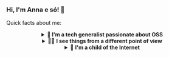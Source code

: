### Hi, I'm Anna e só! 👋
Quick facts about me:

<details>
  <summary align="center"><b>🔭 I'm a tech generalist passionate about OSS</b></summary>
  <p>🌱 I started my career as an Outreachy intern with the Wikimedia community in December 2017. I led a project called <b>Translation outreach: User guides on MediaWiki.org</b> that would change Wikimedia's technical writing culture and inspire new and old technical writers. <a href="https://wikimediafoundation.org/news/2018/02/23/improving-mediawiki-documentation/">Here's a report published on the official Wikimedia Foundation blog about my project</a> — I'm really proud of it!</p>
  <p>🖼️ I've been described as a "flexible professional that is always open to learn something new". Other tech professionals say that I add a lot of value to diverse teams in many different contexts, which is a quite difficult thing to achieve. Some friends even say that they don't think it's fair that they are nicknamed Google when people like me exist.</p>
  <p>💪🏻 Today I am an <a href="https://github.com/outreachy">@Outreachy</a> organizer and I have my own consultancy company</p>
  <p>🎙️ I do a lot of public speaking — from talks to workshops and other interactive sessions. I love connecting with people and helping them discover something new!</p>
  <p>🏆 One of my proudest achievements is being the first Brazilian to win a Linux Foundation Training (LiFT) scholarship in the Women in Open Source category.</p>
</details>

<details>
  <summary align="center">🧑‍🦯 <b>I see things from a different point of view</b></summary>
  <p> 📜 Yes, my name is Anna e só. Yes, it <i>is</i> my real name.</p>
  <p>✨ I'm non-binary and my pronouns are <code>they/them</code> in English and <code>a/ela/a</code> in Portuguese. Here's how to use them:</p>
  <details>
    <summary align="center"><b>English</b></summary>
    <p>This is Anna e só. <i>They</i> are a tech generalist passionate about OSS. They are currently the main maintainer of Open Collective's documentation and an Outreachy organizer. You can always ask <i>them</i> for help — they will be happy to assist you.</p>
  </details>
    <details>
    <summary align="center"><b>Portuguese</b></summary>
      <p>Essa é <i>a</i> Anna e só. <i>Ela</i> é uma generalista de tecnologia apaixonad<i>a</i> por projetos abertos. Atualmente ela é a principal mantenedora da documentação do Open Collective e uma das pessoas organizadoras do Outreachy. Você sempre pode pedir a sua ajuda — ela ficará feliz em ajudá-lo. </p>
  </details>
  <p>🦯 I'm partially sighted — sometimes I use a white cane and sometimes I don't, but I'm always using some kind of assistive technology.</p>
</details>

<details>
  <summary align="center">💾 <b>I'm a child of the Internet</b></summary>
  <p>🖊️ I love writing, I love blogs and I love RSS feeds (please share yours with me).
  <ul>
    <li><a href="https://anna.flourishing.stream/">Here you can read some snippets of what's on my mind</a></li>
    <li><a href="https://til.flourishing.stream/">This one is for days when I'm one of the lucky 10,000</a></li>
  </ul></p>
  <p>
    🐘 I'm an indie web enthusiast (so much I'm planning to write my undergraduate thesis about it).
    <ul>
        <li><a href="https://masto.donte.com.br/@Anna" rel="me">I'm one of the moderators of Mastodonte, a Brazilian Mastodon instance</a></li>
        <li><a href="https://friend.camp/@anna" rel="me">I'm also one of the residents of Friend Camp, another cool Mastodon instance</a></li>
    </ul>
 </p>
  <p>🐦 I'm also on Twitter — <a href="https://twitter.com/annaeso">you can @ me at @annaeso</a>.</p>
</details>

